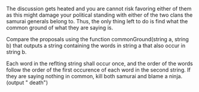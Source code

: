 The discussion gets heated and you are cannot risk favoring either of them as this might damage your political standing
with either of the two clans the samurai generals belong to. Thus, the only thing left to do is find what the common
ground of what they are saying is.

Compare the proposals using the function commonGround(string a, string b) that outputs a string containing the words in
string a that also occur in string b.

Each word in the reflting string shall occur once, and the order of the words follow the order of the first occurence of
each word in the second string. If they are saying nothing in common, kill both samurai and blame a ninja. (output "
death")
